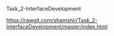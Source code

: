 Task_2-InterfaceDevelopment

https://rawgit.com/shamshir/Task_2-InterfaceDevelopment/master/index.html